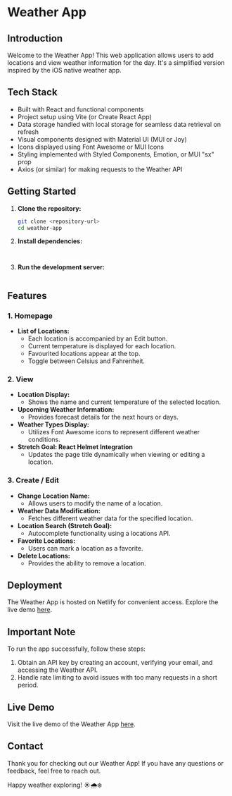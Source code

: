 # Weather App

## Introduction

Welcome to the Weather App! This web application allows users to add locations and view weather information for the day. It's a simplified version inspired by the iOS native weather app.

## Tech Stack

- Built with React and functional components
- Project setup using Vite (or Create React App)
- Data storage handled with local storage for seamless data retrieval on refresh
- Visual components designed with Material UI (MUI or Joy)
- Icons displayed using Font Awesome or MUI Icons
- Styling implemented with Styled Components, Emotion, or MUI "sx" prop
- Axios (or similar) for making requests to the Weather API

## Getting Started

1. **Clone the repository:**

   ```bash
   git clone <repository-url>
   cd weather-app

2. **Install dependencies:**
    ```npm install


3. **Run the development server:**
    ```npm run dev

## Features

### 1. Homepage

- **List of Locations:**
  - Each location is accompanied by an Edit button.
  - Current temperature is displayed for each location.
  - Favourited locations appear at the top.
  - Toggle between Celsius and Fahrenheit.

### 2. View

- **Location Display:**
  - Shows the name and current temperature of the selected location.
- **Upcoming Weather Information:**
  - Provides forecast details for the next hours or days.
- **Weather Types Display:**
  - Utilizes Font Awesome icons to represent different weather conditions.
- **Stretch Goal: React Helmet Integration**
  - Updates the page title dynamically when viewing or editing a location.

### 3. Create / Edit

- **Change Location Name:**
  - Allows users to modify the name of a location.
- **Weather Data Modification:**
  - Fetches different weather data for the specified location.
- **Location Search (Stretch Goal):**
  - Autocomplete functionality using a locations API.
- **Favorite Locations:**
  - Users can mark a location as a favorite.
- **Delete Locations:**
  - Provides the ability to remove a location.

## Deployment

The Weather App is hosted on Netlify for convenient access. Explore the live demo [here](#insert-live-demo-link).

## Important Note

To run the app successfully, follow these steps:

1. Obtain an API key by creating an account, verifying your email, and accessing the Weather API.
2. Handle rate limiting to avoid issues with too many requests in a short period.

## Live Demo

Visit the live demo of the Weather App [here](#insert-live-demo-link).

## Contact

Thank you for checking out our Weather App! If you have any questions or feedback, feel free to reach out.

Happy weather exploring! ☀️🌧️❄️
